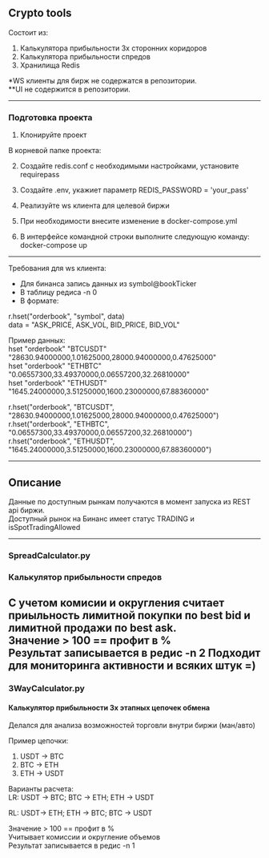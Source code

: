 ## Crypto tools

Состоит из:
1. Калькулятора прибыльности 3х сторонних коридоров
2. Калькулятора прибыльности спредов
3. Хранилища Redis

*WS клиенты для бирж не содержатся в репозитории.\
**UI не содержится в репозитории.

---

### Подготовка проекта

1. Клонируйте проект

В корневой папке проекта:

2. Создайте  redis.conf с необходимыми настройками, установите requirepass

3. Создайте  .env, укажиет параметр REDIS_PASSWORD = 'your_pass'
4. Реализуйте ws клиента для целевой биржи
5. При необходимости внесите изменение в docker-compose.yml
6. В интерфейсе командной строки выполните следующую команду: docker-compose up

---
Требования для ws клиента:
- Для бинанса запись данных из symbol@bookTicker
- В таблицу редиса -n 0
- В формате: 

r.hset("orderbook", "symbol", data)\
data = "ASK_PRICE, ASK_VOL, BID_PRICE, BID_VOL"

Пример данных:\
hset "orderbook" "BTCUSDT" "28630.94000000,1.01625000,28000.94000000,0.47625000"\
hset "orderbook" "ETHBTC" "0.06557300,33.49370000,0.06557200,32.26810000"\
hset "orderbook" "ETHUSDT" "1645.24000000,3.51250000,1600.23000000,67.88360000"

r.hset("orderbook", "BTCUSDT", "28630.94000000,1.01625000,28000.94000000,0.47625000")\
r.hset("orderbook", "ETHBTC", "0.06557300,33.49370000,0.06557200,32.26810000")\
r.hset("orderbook", "ETHUSDT", "1645.24000000,3.51250000,1600.23000000,67.88360000")

---

## Описание

Данные по доступным рынкам получаются в момент запуска из REST api биржи.\
Доступный рынок на Бинанс имеет статус TRADING и isSpotTradingAllowed

---
### SpreadCalculator.py 
### Калькулятор прибыльности спредов


С учетом комисии и округления считает приыльность лимитной покупки по best bid и лимитной продажи по best ask.\
Значение > 100 == профит в %\
Результат записывается в редис -n 2
Подходит для мониторинга активности и всяких штук =)
---
### 3WayCalculator.py
#### Калькулятор прибыльности 3х этапных цепочек обмена

Делался для анализа возможностей торговли внутри биржи (ман/авто)

Пример цепочки:
1. USDT -> BTC
2. BTC -> ETH
3. ETH -> USDT

Варианты расчета:\
LR: USDT -> BTC; BTC -> ETH; ETH -> USDT

RL: USDT-> ETH; ETH -> BTC; BTC -> USDT

Значение > 100 == профит в %\
Учитывает комиссии и округление объемов\
Результат записывается в редис -n 1


